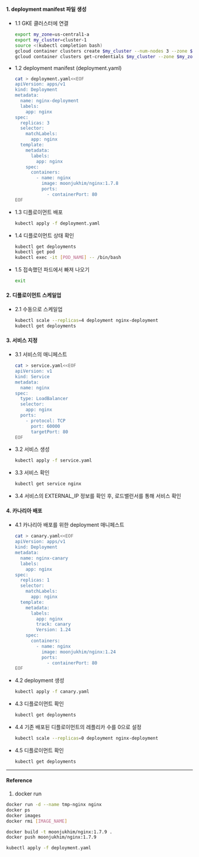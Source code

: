 #### 1. deployment manifest 파일 생성

- 1.1 GKE 클러스터에 연결
  ```bash
  export my_zone=us-central1-a
  export my_cluster=cluster-1
  source <(kubectl completion bash)
  gcloud container clusters create $my_cluster --num-nodes 3 --zone $my_zone --enable-ip-alias
  gcloud container clusters get-credentials $my_cluster --zone $my_zone
  ```
- 1.2 deployment manifest (deployment.yaml)
  ```bash
  cat > deployment.yaml<<EOF
  apiVersion: apps/v1
  kind: Deployment
  metadata:
    name: nginx-deployment
    labels:
      app: nginx
  spec:
    replicas: 3
    selector:
      matchLabels:
        app: nginx
    template:
      metadata:
        labels:
          app: nginx
      spec:
        containers:
          - name: nginx
            image: moonjukhim/nginx:1.7.8
            ports:
              - containerPort: 80
  EOF
  ```
- 1.3 디플로이먼트 배포
  ```bash
  kubectl apply -f deployment.yaml
  ```
- 1.4 디플로이먼트 상태 확인
  ```bash
  kubectl get deployments
  kubectl get pod
  kubectl exec -it [POD_NAME] -- /bin/bash
  ```
- 1.5 접속했던 파드에서 빠져 나오기

  ```bash
  exit
  ```

#### 2. 디플로이먼트 스케일업

- 2.1 수동으로 스케일업
  ```bash
  kubectl scale --replicas=4 deployment nginx-deployment
  kubectl get deployments
  ```

#### 3. 서비스 지정

- 3.1 서비스의 매니페스트

  ```bash
  cat > service.yaml<<EOF
  apiVersion: v1
  kind: Service
  metadata:
    name: nginx
  spec:
    type: LoadBalancer
    selector:
      app: nginx
    ports:
      - protocol: TCP
        port: 60000
        targetPort: 80
  EOF
  ```

- 3.2 서비스 생성
  ```bash
  kubectl apply -f service.yaml
  ```
- 3.3 서비스 확인
  ```bash
  kubectl get service nginx
  ```
- 3.4 서비스의 EXTERNAL_IP 정보를 확인 후, 로드밸런서를 통해 서비스 확인

#### 4. 카나리아 배포

- 4.1 카나리아 배포를 위한 deployment 매니페스트

  ```bash
  cat > canary.yaml<<EOF
  apiVersion: apps/v1
  kind: Deployment
  metadata:
    name: nginx-canary
    labels:
      app: nginx
  spec:
    replicas: 1
    selector:
      matchLabels:
        app: nginx
    template:
      metadata:
        labels:
          app: nginx
          track: canary
          Version: 1.24
      spec:
        containers:
          - name: nginx
            image: moonjukhim/nginx:1.24
            ports:
              - containerPort: 80
  EOF
  ```

- 4.2 deployment 생성
  ```bash
  kubectl apply -f canary.yaml
  ```
- 4.3 디플로이먼트 확인
  ```bash
  kubectl get deployments
  ```
- 4.4 기존 배포된 디플로이먼트의 레플리카 수를 0으로 설정
  ```bash
  kubectl scale --replicas=0 deployment nginx-deployment
  ```
- 4.5 디플로이먼트 확인
  ```bash
  kubectl get deployments
  ```

---

#### Reference

1. docker run

```bash
docker run -d --name tmp-nginx nginx
docker ps
docker images
docker rmi [IMAGE_NAME]

docker build -t moonjukhim/nginx:1.7.9 .
docker push moonjukhim/nginx:1.7.9

kubectl apply -f deployment.yaml
```